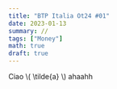 ```yaml
---
title: "BTP Italia Ot24 #01"
date: 2023-01-13
summary: //
tags: ["Money"]
math: true
draft: true
---
```


Ciao \\( \tilde{a} \\) ahaahh